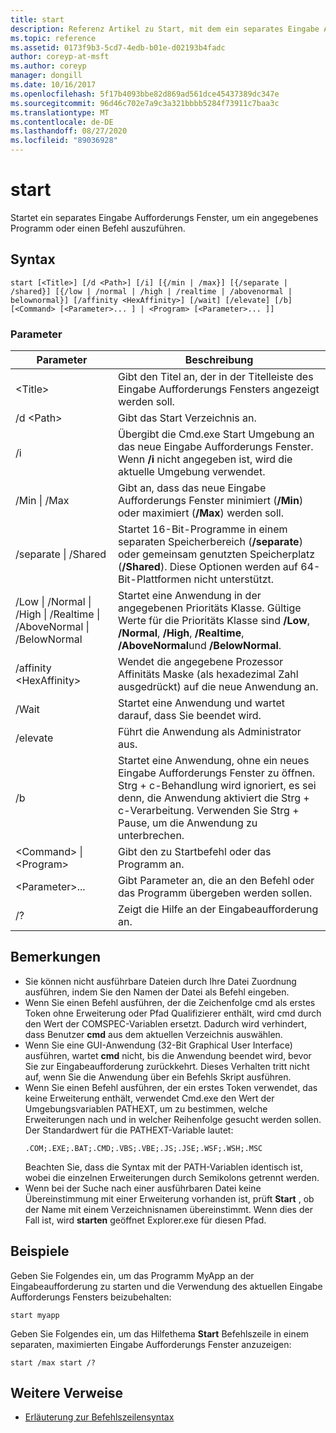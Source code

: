 ```yaml
---
title: start
description: Referenz Artikel zu Start, mit dem ein separates Eingabe Aufforderungs Fenster zum Ausführen eines bestimmten Programms oder Befehls gestartet wird.
ms.topic: reference
ms.assetid: 0173f9b3-5cd7-4edb-b01e-d02193b4fadc
author: coreyp-at-msft
ms.author: coreyp
manager: dongill
ms.date: 10/16/2017
ms.openlocfilehash: 5f17b4093bbe82d869ad561dce45437389dc347e
ms.sourcegitcommit: 96d46c702e7a9c3a321bbbb5284f73911c7baa3c
ms.translationtype: MT
ms.contentlocale: de-DE
ms.lasthandoff: 08/27/2020
ms.locfileid: "89036928"
---
```

# <a name="start"></a>start

Startet ein separates Eingabe Aufforderungs Fenster, um ein angegebenes Programm oder einen Befehl auszuführen.



## <a name="syntax"></a>Syntax

```
start [<Title>] [/d <Path>] [/i] [{/min | /max}] [{/separate | /shared}] [{/low | /normal | /high | /realtime | /abovenormal | belownormal}] [/affinity <HexAffinity>] [/wait] [/elevate] [/b] [<Command> [<Parameter>... ] | <Program> [<Parameter>... ]]
```

### <a name="parameters"></a>Parameter

|Parameter|Beschreibung|
|---------|-----------|
|\<Title>|Gibt den Titel an, der in der Titelleiste des Eingabe Aufforderungs Fensters angezeigt werden soll.|
|/d \<Path>|Gibt das Start Verzeichnis an.|
|/i|Übergibt die Cmd.exe Start Umgebung an das neue Eingabe Aufforderungs Fenster. Wenn **/i** nicht angegeben ist, wird die aktuelle Umgebung verwendet.|
|/Min \| /Max|Gibt an, dass das neue Eingabe Aufforderungs Fenster minimiert (**/Min**) oder maximiert (**/Max**) werden soll.|
|/separate \| /Shared|Startet 16-Bit-Programme in einem separaten Speicherbereich (**/separate**) oder gemeinsam genutzten Speicherplatz (**/Shared**). Diese Optionen werden auf 64-Bit-Plattformen nicht unterstützt.|
|/Low \| /Normal \| /High \| /Realtime \| /AboveNormal \| /BelowNormal|Startet eine Anwendung in der angegebenen Prioritäts Klasse. Gültige Werte für die Prioritäts Klasse sind **/Low**, **/Normal**, **/High**, **/Realtime**, **/AboveNormal**und **/BelowNormal**.|
|/affinity \<HexAffinity>|Wendet die angegebene Prozessor Affinitäts Maske (als hexadezimal Zahl ausgedrückt) auf die neue Anwendung an.|
|/Wait|Startet eine Anwendung und wartet darauf, dass Sie beendet wird.|
|/elevate|Führt die Anwendung als Administrator aus.|
|/b|Startet eine Anwendung, ohne ein neues Eingabe Aufforderungs Fenster zu öffnen. Strg + c-Behandlung wird ignoriert, es sei denn, die Anwendung aktiviert die Strg + c-Verarbeitung. Verwenden Sie Strg + Pause, um die Anwendung zu unterbrechen.|
|\<Command> \| \<Program>|Gibt den zu Startbefehl oder das Programm an.|
|\<Parameter>...|Gibt Parameter an, die an den Befehl oder das Programm übergeben werden sollen.|
|/?|Zeigt die Hilfe an der Eingabeaufforderung an.|

## <a name="remarks"></a>Bemerkungen

- Sie können nicht ausführbare Dateien durch Ihre Datei Zuordnung ausführen, indem Sie den Namen der Datei als Befehl eingeben.
- Wenn Sie einen Befehl ausführen, der die Zeichenfolge cmd als erstes Token ohne Erweiterung oder Pfad Qualifizierer enthält, wird cmd durch den Wert der COMSPEC-Variablen ersetzt. Dadurch wird verhindert, dass Benutzer **cmd** aus dem aktuellen Verzeichnis auswählen.
- Wenn Sie eine GUI-Anwendung (32-Bit Graphical User Interface) ausführen, wartet **cmd** nicht, bis die Anwendung beendet wird, bevor Sie zur Eingabeaufforderung zurückkehrt. Dieses Verhalten tritt nicht auf, wenn Sie die Anwendung über ein Befehls Skript ausführen.
- Wenn Sie einen Befehl ausführen, der ein erstes Token verwendet, das keine Erweiterung enthält, verwendet Cmd.exe den Wert der Umgebungsvariablen PATHEXT, um zu bestimmen, welche Erweiterungen nach und in welcher Reihenfolge gesucht werden sollen. Der Standardwert für die PATHEXT-Variable lautet:
  ```
  .COM;.EXE;.BAT;.CMD;.VBS;.VBE;.JS;.JSE;.WSF;.WSH;.MSC
  ```
  Beachten Sie, dass die Syntax mit der PATH-Variablen identisch ist, wobei die einzelnen Erweiterungen durch Semikolons getrennt werden.
- Wenn bei der Suche nach einer ausführbaren Datei keine Übereinstimmung mit einer Erweiterung vorhanden ist, prüft **Start** , ob der Name mit einem Verzeichnisnamen übereinstimmt. Wenn dies der Fall ist, wird **starten** geöffnet Explorer.exe für diesen Pfad.

## <a name="examples"></a>Beispiele

Geben Sie Folgendes ein, um das Programm MyApp an der Eingabeaufforderung zu starten und die Verwendung des aktuellen Eingabe Aufforderungs Fensters beizubehalten:
```
start myapp
```
Geben Sie Folgendes ein, um das Hilfethema **Start** Befehlszeile in einem separaten, maximierten Eingabe Aufforderungs Fenster anzuzeigen:
```
start /max start /?
```

## <a name="additional-references"></a>Weitere Verweise

- [Erläuterung zur Befehlszeilensyntax](command-line-syntax-key.md)
